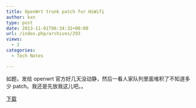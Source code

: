 ```yaml
---
title: OpenWrt trunk patch for HiWifi
author: kxn
type: post
date: 2013-11-01T06:34:32+00:00
url: /index.php/archives/293
views:
  - 2
categories:
  - Tech Notes

---
```

如题，发给 openwrt 官方好几天没动静，然后一看人家队列里面堆积了不知道多少 patch。我还是先放我这儿吧。。

[下载][1]

 [1]: http://blog.kangkang.org/uploads/hiwifi.patch "OpenWrt trunk patch for hiwifi"